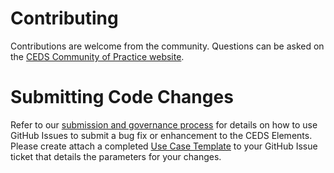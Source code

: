 Contributing
============

Contributions are welcome from the community. Questions can be asked on the
[CEDS Community of Practice website](https://ceds.grads360.org/#program).

# Submitting Code Changes
Refer to our [submission and governance process](/doc/Submission%20and%20Governance%20Process.docx?raw=true)
for details on how to use GitHub Issues to submit a bug fix or enhancement to the CEDS Elements. Please create attach a completed [Use Case Template](/doc/CEDS%20Element%20Use%20Case.docx?raw=true) to your GitHub Issue ticket that details the parameters for your changes.

